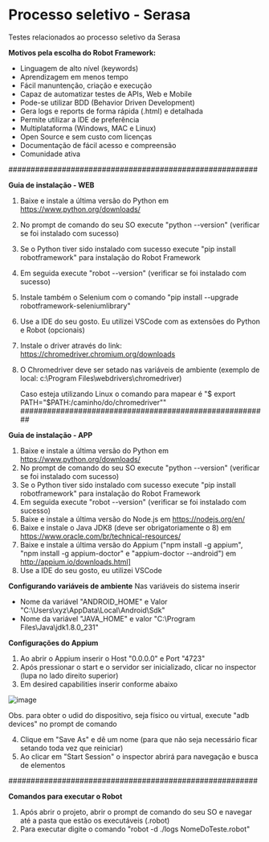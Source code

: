 # Processo seletivo - Serasa
Testes relacionados ao processo seletivo da Serasa

**Motivos pela escolha do Robot Framework:**
- Linguagem de alto nível (keywords)
- Aprendizagem em menos tempo
- Fácil manuntenção, criação e execução
- Capaz de automatizar testes de APIs, Web e Mobile
- Pode-se utilizar BDD (Behavior Driven Development)
- Gera logs e reports de forma rápida (.html) e detalhada
- Permite utilizar a IDE de preferência
- Multiplataforma (Windows, MAC e Linux)
- Open Source e sem custo com licenças
- Documentação de fácil acesso e compreensão
- Comunidade ativa

########################################################

**Guia de instalação - WEB**
1. Baixe e instale a última versão do Python em https://www.python.org/downloads/
2. No prompt de comando do seu SO execute "python --version" (verificar se foi instalado com sucesso)
3. Se o Python tiver sido instalado com sucesso execute "pip install robotframework" para instalação do Robot Framework
4. Em seguida execute "robot --version" (verificar se foi instalado com sucesso)
5. Instale também o Selenium com o comando "pip install --upgrade robotframework-seleniumlibrary" 
6. Use a IDE do seu gosto. Eu utilizei VSCode com as extensões do Python e Robot (opcionais)
7. Instale o driver através do link: https://chromedriver.chromium.org/downloads
8. O Chromedriver deve ser setado nas variáveis de ambiente (exemplo de local: c:\Program Files\webdrivers\chromedriver) 
   
   Caso esteja utilizando Linux o comando para mapear é "$ export PATH="$PATH:/caminho/do/chromedriver""
########################################################

**Guia de instalação - APP**
1. Baixe e instale a última versão do Python em https://www.python.org/downloads/
2. No prompt de comando do seu SO execute "python --version" (verificar se foi instalado com sucesso)
3. Se o Python tiver sido instalado com sucesso execute "pip install robotframework" para instalação do Robot Framework
4. Em seguida execute "robot --version" (verificar se foi instalado com sucesso)
5. Baixe e instale a última versão do Node.js em https://nodejs.org/en/
6. Baixe e instale o Java JDK8 (deve ser obrigatoriamente o 8) em https://www.oracle.com/br/technical-resources/
7. Baixe e instale a última versão do Appium ("npm install -g appium", "npm install -g appium-doctor" e "appium-doctor --android") em http://appium.io/downloads.html]
8. Use a IDE do seu gosto, eu utilizei VSCode

**Configurando variáveis de ambiente**
Nas variáveis do sistema inserir 
- Nome da variável "ANDROID_HOME" e Valor "C:\Users\xyz\AppData\Local\Android\Sdk"
- Nome da variável "JAVA_HOME" e valor "C:\Program Files\Java\jdk1.8.0_231" 

**Configurações do Appium**
1. Ao abrir o Appium inserir o Host "0.0.0.0" e Port "4723"
2. Após pressionar o start e o servidor ser inicializado, clicar no inspector (lupa no lado direito superior)
3. Em desired capabilities inserir conforme abaixo

![image](https://user-images.githubusercontent.com/31934627/144534757-c31f746c-daaf-481b-92e3-f88a08eff407.png)

Obs. para obter o udid do dispositivo, seja físico ou virtual, execute "adb devices" no prompt de comando

4. Clique em "Save As" e dê um nome (para que não seja necessário ficar setando toda vez que reiniciar)
5. Ao clicar em "Start Session" o inspector abrirá para navegação e busca de elementos

########################################################

**Comandos para executar o Robot**
1. Após abrir o projeto, abrir o prompt de comando do seu SO e navegar até a pasta que estão os executáveis (.robot)
2. Para executar digite o comando "robot -d ./logs NomeDoTeste.robot"
